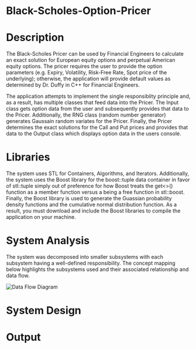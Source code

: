 # Black-Scholes-Option-Pricer

# Description
The Black-Scholes Pricer can be used by Financial Engineers to calculate an exact solution for European equity options and perpetual American equity options. The pricer requires the user to provide the option parameters (e.g. Expiry, Volatility, Risk-Free Rate, Spot price of the underlying); otherwise, the application will provide default values as determined by Dr. Duffy in C++ for Financial Engineers.

The application attempts to implement the single responsiblity principle and, as a result, has multiple classes that feed data into the Pricer. The Input class gets option data from the user and subsequently provides that data to the Pricer. Additionally, the RNG class (random number generator) generates Gaussain random variates for the Pricer. Finally, the Pricer determines the exact solutions for the Call and Put prices and provides that data to the Output class which displays option data in the users console.

# Libraries
The system uses STL for Containers, Algorithms, and Iterators. Additionally, the system uses the Boost library for the boost::tuple data container in favor of stl::tuple simply out of preference for how Boost treats the get<>() function as a member function versus a being a free function in stl::boost. Finally, the Boost library is used to generate the Guassian probability density functions and the cumulative normal distribution function. As a result, you must download and include the Boost libraries to compile the application on your machine.

# System Analysis
The system was decomposed into smaller subsystems with each subsystem having a well-defined responsibility. The concept mapping below highlights the subsystems used and their associated relationship and data flow. 

![Data Flow Diagram](https://user-images.githubusercontent.com/12025538/88860982-f5766f00-d1ca-11ea-8aaf-544f3d81173d.jpg)

# System Design

# Output
